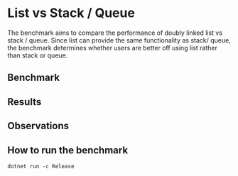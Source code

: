# List vs Stack / Queue 

The benchmark aims to compare the performance of doubly linked list vs stack / queue. Since list can provide the same functionality as stack/ queue, the benchmark determines whether users are better off using list rather than stack or queue.

## Benchmark


## Results


## Observations


## How to run the benchmark
```shell
dotnet run -c Release
```
